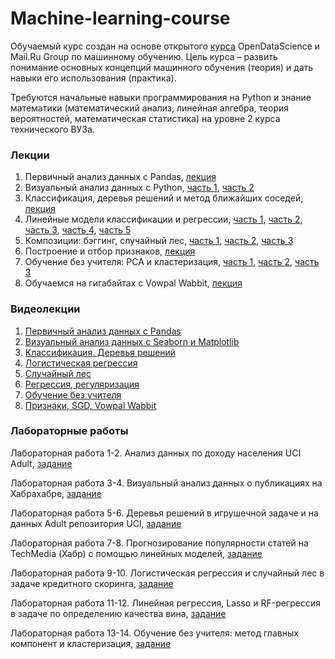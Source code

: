 # Machine-learning-course

Обучаемый курс создан на основе открытого [курса](https://mlcourse.ai) OpenDataScience и Mail.Ru Group по машинному обучению. Цель курса – развить понимание основных концепций машинного обучения (теория) и дать навыки его использования (практика). 

Требуются начальные навыки программирования на Python и знание математики (математический анализ, линейная алгебра, теория вероятностей, математическая статистика) на уровне 2 курса технического ВУЗа.

### Лекции
1. Первичный анализ данных с Pandas, [лекция](https://nbviewer.jupyter.org/github/soolstafir/Machine-learning-course/blob/master/Lections/ml_lection-01_pandas_data_analysis/ml_lection-01_pandas.ipynb)
2. Визуальный анализ данных с Python, [часть 1](https://nbviewer.jupyter.org/github/soolstafir/Machine-learning-course/blob/master/Lections/ml_lection-02_visual_analysis/ml_lection-02_part01_libraries.ipynb), [часть 2](https://nbviewer.jupyter.org/github/soolstafir/Machine-learning-course/blob/master/Lections/ml_lection-02_visual_analysis/ml_lection-02_part02_telecom.ipynb)
3. Классификация, деревья решений и метод ближайших соседей, [лекция](https://nbviewer.jupyter.org/github/soolstafir/Machine-learning-course/blob/master/Lections/ml_lection-03_decision_trees_knn/ml_lection-03_decision_trees_knn.ipynb)
4. Линейные модели классификации и регрессии, [часть 1](https://nbviewer.jupyter.org/github/soolstafir/Machine-learning-course/blob/master/Lections/ml_lection04_linear_models/ml_lection04_linear_models_part01_mse_likelihood_bias_variance.ipynb), [часть 2](https://nbviewer.jupyter.org/github/soolstafir/Machine-learning-course/blob/master/Lections/ml_lection04_linear_models/ml_lection04_linear_models_part02_logit_likelihood_learning.ipynb), [часть 3](https://nbviewer.jupyter.org/github/soolstafir/Machine-learning-course/blob/master/Lections/ml_lection04_linear_models/ml_lection04_linear_models_part03_regul_example.ipynb), [часть 4](https://nbviewer.jupyter.org/github/soolstafir/Machine-learning-course/blob/master/Lections/ml_lection04_linear_models/ml_lection04_linear_models_part04_good_bad_logit_movie_reviews_XOR.ipynb), [часть 5](https://nbviewer.jupyter.org/github/soolstafir/Machine-learning-course/blob/master/Lections/ml_lection04_linear_models/ml_lection04_linear_models_part05_valid_learning_curves.ipynb)
5. Композиции: бэггинг, случайный лес,  [часть 1](https://nbviewer.jupyter.org/github/soolstafir/Machine-learning-course/blob/master/Lections/ml_lection05_bagging_rf/ml_lection05_part01_bagging.ipynb), [часть 2](https://nbviewer.jupyter.org/github/soolstafir/Machine-learning-course/blob/master/Lections/ml_lection05_bagging_rf/ml_lection05_part02_random_forest.ipynb), [часть 3](https://nbviewer.jupyter.org/github/soolstafir/Machine-learning-course/blob/master/Lections/ml_lection05_bagging_rf/ml_lection05_part03_feature_importance.ipynb)
6. Построение и отбор признаков, [лекция](https://nbviewer.jupyter.org/github/soolstafir/Machine-learning-course/blob/master/Lections/ml_lection06_features/ml_lection6_feature_engineering_feature_selection_english.ipynb)
7. Обучение без учителя: PCA и кластеризация, [часть 1](https://nbviewer.jupyter.org/github/soolstafir/Machine-learning-course/blob/master/Lections/ml_lection07_unsupervised/ml_lection07_part01_pca_clustering.ipynb), [часть 2](https://nbviewer.jupyter.org/github/soolstafir/Machine-learning-course/blob/master/Lections/ml_lection07_unsupervised/ml_lection07_part02_PCA_toy_example.ipynb), [часть 3](https://nbviewer.jupyter.org/github/soolstafir/Machine-learning-course/blob/master/Lections/ml_lection07_unsupervised/ml_lection07_part03_clustering_metrics.ipynb)
8. Обучаемся на гигабайтах с Vowpal Wabbit, [лекция](https://nbviewer.jupyter.org/github/soolstafir/Machine-learning-course/blob/master/Lections/ml_lection-08_sgd-hashing-vowpal-wabbit/ml_lection-08_sgd-hashing-vowpal-wabbit.ipynb#8)
<!-- 9. Анализ временных рядов с помощью Python, [лекция](https://nbviewer.jupyter.org/github/soolstafir/Machine-learning-course/blob/master/Lections/ml_lection09_time_series/ml_lection09_part01_time_series_python.ipynb)
10. Градиентный бустинг, [лекция](https://nbviewer.jupyter.org/github/soolstafir/Machine-learning-course/blob/master/Lections/ml_lection10_boosting/ml_lection10_part01_boosting.ipynb) -->

### Видеолекции
1. [Первичный анализ данных с Pandas](https://www.youtube.com/watch?v=OAy96yiWohk)
2. [Визуальный анализ данных с Seaborn и Matplotlib](https://www.youtube.com/watch?v=uwQat1TV0JM)
3. [Классификация. Деревья решений](https://www.youtube.com/watch?v=crerhGu3j-8)
4. [Логистическая регрессия](https://www.youtube.com/watch?v=NO4KSNbsXZE)
5. [Случайный лес](https://www.youtube.com/watch?v=_XKQY62NJus)
6. [Регрессия, регуляризация](https://www.youtube.com/watch?v=70WsnE4ep1Y)
7. [Обучение без учителя](https://www.youtube.com/watch?v=u6_b0I4fGgc)
8. [Признаки, SGD, Vowpal Wabbit](https://www.youtube.com/watch?v=_bRb7LYeOp4)
<!-- 9. [Временные ряды](https://youtu.be/vZueTTJGec4)
10. [Градиентный бустинг](https://youtu.be/ow5LdsjzfL0) -->

### Лабораторные работы

Лабораторная работа 1-2. Анализ данных по доходу населения UCI Adult, [задание](https://nbviewer.jupyter.org/github/soolstafir/Machine-learning-course/blob/master/Labs/ml_lab-01-02_adult_pandas/ml_lab-01-02_adult_pandas.ipynb)

Лабораторная работа 3-4. Визуальный анализ данных о публикациях на Хабрахабре, [задание](https://nbviewer.jupyter.org/github/soolstafir/Machine-learning-course/blob/master/Labs/ml_lab-03-04_visual_analysis/ml_lab-03-04_visual_analysis.ipynb)

Лабораторная работа 5-6. Деревья решений в игрушечной задаче и на данных Adult репозитория UCI, [задание](https://nbviewer.jupyter.org/github/soolstafir/Machine-learning-course/blob/master/Labs/ml_lab-05-06_decision_trees/ml_lab-05-06_decision_trees-knn.ipynb)

Лабораторная работа 7-8. Прогнозирование популярности статей на TechMedia (Хабр) с помощью линейных моделей, [задание](https://nbviewer.jupyter.org/github/soolstafir/Machine-learning-course/blob/master/Labs/ml_lab04_popularity_ridge/ml_lab04_popularity_ridge.ipynb)

Лабораторная работа 9-10. Логистическая регрессия и случайный лес в задаче кредитного скоринга, [задание](https://nbviewer.jupyter.org/github/soolstafir/Machine-learning-course/blob/master/Labs/ml_lab05_logit_rf_credit_scoring/ml_lab05_logit_rf_credit_scoring.ipynb)

Лабораторная работа 11-12. Линейная регрессия, Lasso и RF-регрессия в задаче по определению качества вина, [задание](https://nbviewer.jupyter.org/github/soolstafir/Machine-learning-course/blob/master/Labs/ml_lab06_regression_wine/ml_lab06_regression_wine.ipynb)

Лабораторная работа 13-14. Обучение без учителя: метод главных компонент и кластеризация, [задание](https://nbviewer.jupyter.org/github/soolstafir/Machine-learning-course/blob/master/Labs/ml_lab07_unsupervised_learning/ml_lab07_unsupervised_learning.ipynb)

<!--Лабораторная работа 15. Реализация алгоритмов онлайн-обучения, [задание](https://nbviewer.jupyter.org/github/soolstafir/Machine-learning-course/blob/master/Labs/ml_lab08_implement_sgd/ml_lab08_implement_sgd.ipynb)
Лабораторная работа 16. Анализ временных рядов, [задание](https://nbviewer.jupyter.org/github/soolstafir/Machine-learning-course/blob/master/Labs/ml_lab09_time_series/ml_lab09_time_series.ipynb)
Лабораторная работа 17. Прогнозирование задержек вылетов, [задание](https://nbviewer.jupyter.org/github/soolstafir/Machine-learning-course/blob/master/Labs/ml_lab10_flight_delays_kaggle/ml_lab10_flight_delays_kaggle.ipynb)-->
